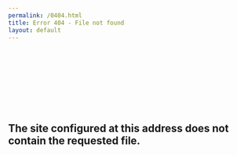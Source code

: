 ```yaml
---
permalink: /0404.html
title: Error 404 - File not found
layout: default
---  
```

<div class="genericon genericon-404" style="font-size:100px; text-align:center;">&nbsp;&nbsp;</div>

## The site configured at this address does not contain the requested file. 

